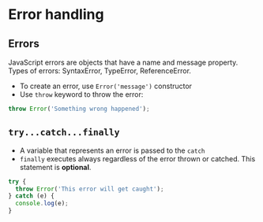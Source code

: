 # Error handling

## Errors
JavaScript errors are objects that have a name and message property.  
Types of errors: SyntaxError, TypeError, ReferenceError.

* To create an error, use `Error('message')` constructor
* Use `throw` keyword to throw the error:
```js
throw Error('Something wrong happened');
```
## `try...catch...finally`
- A variable that represents an error is passed to the `catch`
- `finally` executes always regardless of the error thrown or catched. This statement is **optional**.
```js
try {
  throw Error('This error will get caught');
} catch (e) {
  console.log(e);
}
```

